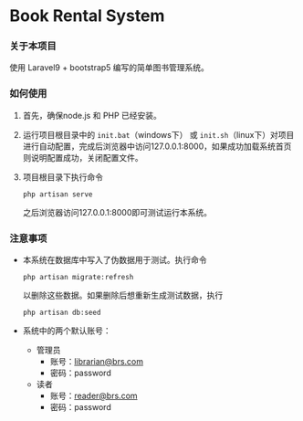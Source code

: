 # Book Rental System



### 关于本项目

使用 Laravel9 + bootstrap5 编写的简单图书管理系统。

### 如何使用

1.  首先，确保node.js 和 PHP 已经安装。

2.  运行项目根目录中的 `init.bat`（windows下） 或 `init.sh`（linux下）对项目进行自动配置，完成后浏览器中访问127.0.0.1:8000，如果成功加载系统首页则说明配置成功，关闭配置文件。

3.  项目根目录下执行命令 

       ```
       php artisan serve
       ```

       之后浏览器访问127.0.0.1:8000即可测试运行本系统。

### 注意事项

- 本系统在数据库中写入了伪数据用于测试。执行命令 

  ```
  php artisan migrate:refresh
  ```

  以删除这些数据。如果删除后想重新生成测试数据，执行

  ```
  php artisan db:seed
  ```

- 系统中的两个默认账号：

  - 管理员
    - 账号：librarian@brs.com
    - 密码：password
  - 读者
    - 账号：reader@brs.com
    - 密码：password
